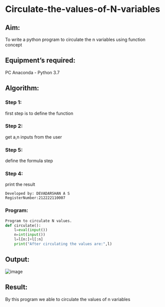 # Circulate-the-values-of-N-variables
## Aim:
To write a python program to circulate the n variables using function concept
## Equipment’s required:
PC
Anaconda - Python 3.7
## Algorithm: 
### Step 1: 
first step is to define the function
### Step 2:
get a,n inputs from the user 
### Step 5: 
define the formula step
### Step 4:
print the result
```
Developed by: DEVADARSHAN A S
RegisterNumber:212222110007
```
### Program:
```python
Program to circulate N values.
def circulate():
    l=eval(input())
    n=int(input())
    l=l[n:]+l[:n]
    print("After circulating the values are:",l)
```

## Output:
![image](https://github.com/DEVADARSHAN2/Circulate-the-values-of-N-variables/assets/119432150/b6b4a4c6-bea9-4b60-b7b7-08a1529e3220)
## Result:
By this program we able to circulate the values of n variables
